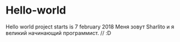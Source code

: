 # Hello-world
Hello world project starts is 7 february 2018
Меня зовут Sharlito и я великий начинающий программист. // :D
